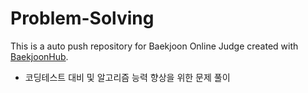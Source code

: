 # Problem-Solving
This is a auto push repository for Baekjoon Online Judge created with [BaekjoonHub](https://github.com/BaekjoonHub/BaekjoonHub).

* 코딩테스트 대비 및 알고리즘 능력 향상을 위한 문제 풀이
